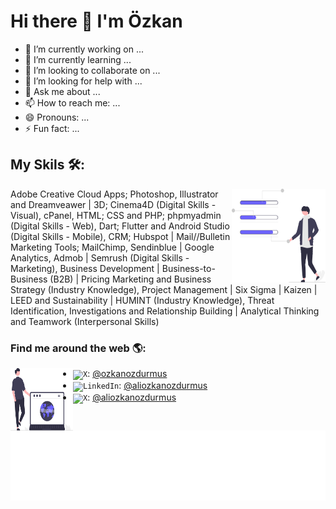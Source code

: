 # Hi there 👋 I'm Özkan

- 🔭 I’m currently working on ...
- 🌱 I’m currently learning ...
- 👯 I’m looking to collaborate on ...
- 🤔 I’m looking for help with ...
- 💬 Ask me about ...
- 📫 How to reach me: ...
- 😄 Pronouns: ...
- ⚡ Fun fact: ...


## My Skils 🛠️:
<img align="right" width="150" height="150" src="banner2.svg">
Adobe Creative Cloud Apps; Photoshop, Illustrator and Dreamveawer | 3D; Cinema4D (Digital Skills - Visual),
cPanel, HTML; CSS and PHP; phpmyadmin (Digital Skills - Web), Dart; Flutter and Android Studio (Digital Skills - Mobile),
CRM; Hubspot | Mail//Bulletin Marketing Tools; MailChimp, Sendinblue | Google Analytics, Admob | Semrush (Digital
Skills - Marketing),
Business Development | Business-to-Business (B2B) | Pricing Marketing and Business Strategy (Industry Knowledge),
Project Management | Six Sigma | Kaizen | LEED and Sustainability | HUMINT (Industry Knowledge),
Threat Identification, Investigations and Relationship Building | Analytical Thinking and Teamwork (Interpersonal Skills)




### Find me around the web 🌎:

<img align="left" width="100" height="100" src="banner.svg"> 


- <code><img height="20" alt="X" src="https://upload.wikimedia.org/wikipedia/commons/5/57/X_logo_2023_%28white%29.png"></code>: <a href="https://twitter.com/ozkanozdurmus">@ozkanozdurmus</a>
- <code><img height="20" alt="LinkedIn" src="https://upload.wikimedia.org/wikipedia/commons/c/ca/LinkedIn_logo_initials.png"></code>: <a href="https://www.linkedin.com/in/aliozkanozdurmus/">@aliozkanozdurmus</a>
- <code><img height="20" alt="X" src="https://github.com/aliozkanozdurmus/aliozkanozdurmus/assets/109829260/e4a4ce0d-0f27-482f-82fe-07964caa833e"></code>: <a href="https://aliozkanozdurmus.medium.com/">@aliozkanozdurmus</a>

<img src="bottom.svg">
